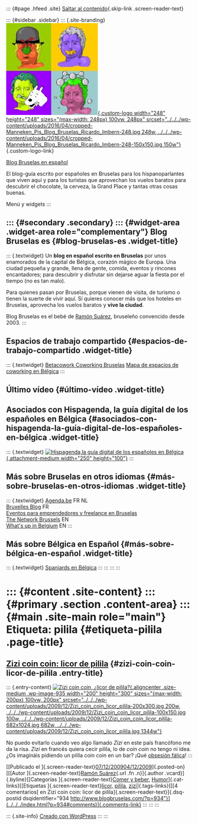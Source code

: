 ::: {#page .hfeed .site}
[Saltar al contenido](index.html#content){.skip-link
.screen-reader-text}

::: {#sidebar .sidebar}
::: {.site-branding}
[![](../../../wp-content/uploads/2016/04/cropped-Manneken_Pis_Blog_Bruselas_Ricardo_Imbern-248.jpg){.custom-logo
width="248" height="248" sizes="(max-width: 248px) 100vw, 248px"
srcset="../../../wp-content/uploads/2016/04/cropped-Manneken_Pis_Blog_Bruselas_Ricardo_Imbern-248.jpg 248w, ../../../wp-content/uploads/2016/04/cropped-Manneken_Pis_Blog_Bruselas_Ricardo_Imbern-248-150x150.jpg 150w"}](../../../index.html){.custom-logo-link}

[Blog Bruselas en español](../../../index.html)

El blog-guía escrito por españoles en Bruselas para los hispanoparlantes
que viven aquí y para los turistas que aprovechan los vuelos baratos
para descubrir el chocolate, la cerveza, la Grand Place y tantas otras
cosas buenas.

Menú y widgets
:::

::: {#secondary .secondary}
::: {#widget-area .widget-area role="complementary"}
Blog Bruselas es {#blog-bruselas-es .widget-title}
----------------

::: {.textwidget}
Un **blog en español escrito en Bruselas** por unos enamorados de la
capital de Bélgica, corazón mágico de Europa. Una ciudad pequeña y
grande, llena de gente, comida, eventos y rincones encantadores; para
descubrir y disfrutar sin dejarse aguar la fiesta por el tiempo (no es
tan malo).

Para quienes pasan por Bruselas, porque vienen de visita, de turismo o
tienen la suerte de vivir aquí. Sí quieres conocer más que los hoteles
en Bruselas, aprovecha los vuelos baratos y **vive la ciudad**.

Blog Bruselas es el bebé de [Ramón Suárez](http://www.ramonsuarez.com),
bruseleño convencido desde 2003.
:::

Espacios de trabajo compartido {#espacios-de-trabajo-compartido .widget-title}
------------------------------

::: {.textwidget}
[Betacowork Coworking Bruselas](http://www.betacowork.com) [Mapa de
espacios de coworking en Bélgica](http://coworkingbelgium.com)
:::

Último vídeo {#último-vídeo .widget-title}
------------

Asociados con Hispagenda, la guía digital de los españoles en Bélgica {#asociados-con-hispagenda-la-guía-digital-de-los-españoles-en-bélgica .widget-title}
---------------------------------------------------------------------

::: {.textwidget}
[![Hispagenda,la guía digital de los españoles en
Bélgica](../../../wp-content/uploads/2010/04/Hispagenda-250px.gif "Hispagenda, la guía digital de los españoles en Bélgica"){.attachment-medium
width="250" height="100"}](http://www.hispagenda.com)
:::

Más sobre Bruselas en otros idiomas {#más-sobre-bruselas-en-otros-idiomas .widget-title}
-----------------------------------

::: {.textwidget}
[Agenda.be](http://www.agenda.be) FR NL\
[Bruxelles Blog](http://www.bxlblog.be/) FR\
[Eventos para emprendedores y freelance en
Bruselas](http://www.betacowork.com/events/)\
[The Network
Brussels](http://groups.yahoo.com/group/TheNetworkBrussels/) EN\
[What\'s up in Belgium](http://www.whatsupin.be/) EN
:::

Más sobre Bélgica en Español {#más-sobre-bélgica-en-español .widget-title}
----------------------------

::: {.textwidget}
[Spaniards en Bélgica](http://www.spaniards.es/paises/belgica)
:::
:::
:::
:::

::: {#content .site-content}
::: {#primary .section .content-area}
::: {#main .site-main role="main"}
Etiqueta: pilila {#etiqueta-pilila .page-title}
================

[Zizi coin coin: licor de pilila](../../../index.html?p=934) {#zizi-coin-coin-licor-de-pilila .entry-title}
------------------------------------------------------------

::: {.entry-content}
[![Zizi coin coin, ¿licor de
pilila?](../../../wp-content/uploads/2009/12/Zizi_coin_coin_licor_pilila-200x300.jpg "Zizi coin coin, ¿licor de pilila?"){.aligncenter
.size-medium .wp-image-935 width="200" height="300"
sizes="(max-width: 200px) 100vw, 200px"
srcset="../../../wp-content/uploads/2009/12/Zizi_coin_coin_licor_pilila-200x300.jpg 200w, ../../../wp-content/uploads/2009/12/Zizi_coin_coin_licor_pilila-100x150.jpg 100w, ../../../wp-content/uploads/2009/12/Zizi_coin_coin_licor_pilila-682x1024.jpg 682w, ../../../wp-content/uploads/2009/12/Zizi_coin_coin_licor_pilila.jpg 1344w"}](../../../wp-content/uploads/2009/12/Zizi_coin_coin_licor_pilila.jpg)

No puedo evitarlo cuando veo algo llamado *Zizi* en este país francófono
me da la risa. *Zizi* en francés quiera cecir pilila, lo de *coin coin*
no tengo ni idea. ¿Os imagináis pidiendo un pilila coin coin en un bar?
¡Qué [obsesión
fálica](http://www.blogbruselas.com/2009/07/falos-deportivos-en-bruselas-no-es-sexo.html "Falos deportivos en Bruselas")!
:::

[[Publicado el
]{.screen-reader-text}[07/12/200904/12/2009](../../../index.html?p=934)]{.posted-on}[[[Autor
]{.screen-reader-text}[Ramón
Suárez](../../2010/04/30/index.html?author=2){.url .fn .n}]{.author
.vcard}]{.byline}[[Categorías ]{.screen-reader-text}[Comer y
beber](../../category/comer-y-beber/index.html),
[Humor](../../category/humor/index.html)]{.cat-links}[[Etiquetas
]{.screen-reader-text}[licor](../licor/index.html),
[pilila](index.html), [zizi](../zizi/index.html)]{.tags-links}[[[4
comentarios[ en Zizi coin coin: licor de
pilila]{.screen-reader-text}]{.dsq-postid
dsqidentifier="934 http://www.blogbruselas.com/?p=934"}](../../../index.html?p=934#comments)]{.comments-link}
:::
:::
:::

::: {.site-info}
[Creado con WordPress](https://es.wordpress.org/)
:::
:::
